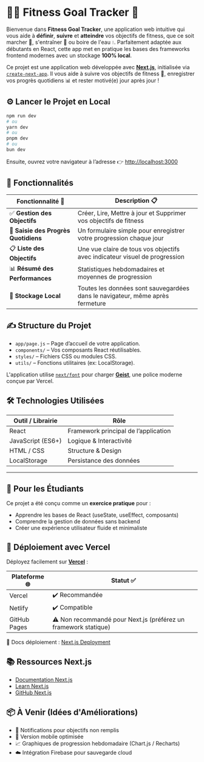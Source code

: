 # 🏋️‍♀️ Fitness Goal Tracker 🥗

Bienvenue dans **Fitness Goal Tracker**, une application web intuitive qui vous aide à **définir**, **suivre** et **atteindre** vos objectifs de fitness, que ce soit   marcher 🥾, s'entraîner 💪 ou boire de l'eau 💧. Parfaitement adaptée aux débutants en React, cette app met en pratique les bases des frameworks frontend modernes avec un stockage **100% local**.

Ce projet est une application web développée avec [**Next.js**](https://nextjs.org), initialisée via [`create-next-app`](https://github.com/vercel/next.js/tree/canary/packages/create-next-app). Il vous aide à suivre vos objectifs de fitness 🏃, enregistrer vos progrès quotidiens 📊 et rester motivé(e) jour après jour !

## ⚙️ Lancer le Projet en Local

```bash
npm run dev
# ou
yarn dev
# ou
pnpm dev
# ou
bun dev
```

Ensuite, ouvrez votre navigateur à l’adresse 👉 [http://localhost:3000](http://localhost:3000)

## 🧩 Fonctionnalités

| Fonctionnalité 📌                     | Description 📋                                                                 |
|--------------------------------------|--------------------------------------------------------------------------------|
| ✅ **Gestion des Objectifs**         | Créer, Lire, Mettre à jour et Supprimer vos objectifs de fitness              |
| 📅 **Saisie des Progrès Quotidiens** | Un formulaire simple pour enregistrer votre progression chaque jour           |
| 📋 **Liste des Objectifs**           | Une vue claire de tous vos objectifs avec indicateur visuel de progression    |
| 📊 **Résumé des Performances**       | Statistiques hebdomadaires et moyennes de progression                         |
| 💾 **Stockage Local**                | Toutes les données sont sauvegardées dans le navigateur, même après fermeture |

## ✍️ Structure du Projet

- `app/page.js` – Page d’accueil de votre application.
- `components/` – Vos composants React réutilisables.
- `styles/` – Fichiers CSS ou modules CSS.
- `utils/` – Fonctions utilitaires (ex: LocalStorage).

L'application utilise [`next/font`](https://nextjs.org/docs/app/building-your-application/optimizing/fonts) pour charger [**Geist**](https://vercel.com/font), une police moderne conçue par Vercel.

## 🛠️ Technologies Utilisées

| Outil / Librairie | Rôle                               |
|-------------------|------------------------------------|
| React             | Framework principal de l’application |
| JavaScript (ES6+) | Logique & Interactivité             |
| HTML / CSS        | Structure & Design                  |
| LocalStorage      | Persistance des données             |

---

## 🧠 Pour les Étudiants

Ce projet a été conçu comme un **exercice pratique** pour :
- Apprendre les bases de React (useState, useEffect, composants)
- Comprendre la gestion de données sans backend
- Créer une expérience utilisateur fluide et minimaliste

## 🚀 Déploiement avec Vercel

Déployez facilement sur [**Vercel**](https://vercel.com/new?utm_medium=default-template&filter=next.js&utm_source=create-next-app&utm_campaign=create-next-app-readme) :

| Plateforme 🌐    | Statut ✅         |
|------------------|------------------|
| Vercel           | ✔️ Recommandée   |
| Netlify          | ✔️ Compatible    |
| GitHub Pages     | ⚠️ Non recommandé pour Next.js (préférez un framework statique) |

📄 Docs déploiement : [Next.js Deployment](https://nextjs.org/docs/app/building-your-application/deploying)

## 📚 Ressources Next.js

- [Documentation Next.js](https://nextjs.org/docs)
- [Learn Next.js](https://nextjs.org/learn)
- [GitHub Next.js](https://github.com/vercel/next.js)

## 📦 À Venir (Idées d'Améliorations)

- 🔔 Notifications pour objectifs non remplis
- 📱 Version mobile optimisée
- 📈 Graphiques de progression hebdomadaire (Chart.js / Recharts)
- ☁️ Intégration Firebase pour sauvegarde cloud

```
